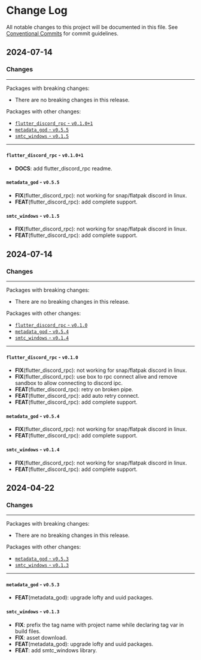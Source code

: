 # Change Log

All notable changes to this project will be documented in this file.
See [Conventional Commits](https://conventionalcommits.org) for commit guidelines.

## 2024-07-14

### Changes

---

Packages with breaking changes:

 - There are no breaking changes in this release.

Packages with other changes:

 - [`flutter_discord_rpc` - `v0.1.0+1`](#flutter_discord_rpc---v0101)
 - [`metadata_god` - `v0.5.5`](#metadata_god---v055)
 - [`smtc_windows` - `v0.1.5`](#smtc_windows---v015)

---

#### `flutter_discord_rpc` - `v0.1.0+1`

 - **DOCS**: add flutter_discord_rpc readme.

#### `metadata_god` - `v0.5.5`

 - **FIX**(flutter_discord_rpc): not working for snap/flatpak discord in linux.
 - **FEAT**(flutter_discord_rpc): add complete support.

#### `smtc_windows` - `v0.1.5`

 - **FIX**(flutter_discord_rpc): not working for snap/flatpak discord in linux.
 - **FEAT**(flutter_discord_rpc): add complete support.


## 2024-07-14

### Changes

---

Packages with breaking changes:

 - There are no breaking changes in this release.

Packages with other changes:

 - [`flutter_discord_rpc` - `v0.1.0`](#flutter_discord_rpc---v010)
 - [`metadata_god` - `v0.5.4`](#metadata_god---v054)
 - [`smtc_windows` - `v0.1.4`](#smtc_windows---v014)

---

#### `flutter_discord_rpc` - `v0.1.0`

 - **FIX**(flutter_discord_rpc): not working for snap/flatpak discord in linux.
 - **FIX**(flutter_discord_rpc): use box to rpc connect alive and remove sandbox to allow connecting to discord ipc.
 - **FEAT**(flutter_discord_rpc): retry on broken pipe.
 - **FEAT**(flutter_discord_rpc): add auto retry connect.
 - **FEAT**(flutter_discord_rpc): add complete support.

#### `metadata_god` - `v0.5.4`

 - **FIX**(flutter_discord_rpc): not working for snap/flatpak discord in linux.
 - **FEAT**(flutter_discord_rpc): add complete support.

#### `smtc_windows` - `v0.1.4`

 - **FIX**(flutter_discord_rpc): not working for snap/flatpak discord in linux.
 - **FEAT**(flutter_discord_rpc): add complete support.


## 2024-04-22

### Changes

---

Packages with breaking changes:

 - There are no breaking changes in this release.

Packages with other changes:

 - [`metadata_god` - `v0.5.3`](#metadata_god---v053)
 - [`smtc_windows` - `v0.1.3`](#smtc_windows---v013)

---

#### `metadata_god` - `v0.5.3`

 - **FEAT**(metadata_god): upgrade lofty and uuid packages.

#### `smtc_windows` - `v0.1.3`

 - **FIX**: prefix the tag name with project name while declaring tag var in build files.
 - **FIX**: asset download.
 - **FEAT**(metadata_god): upgrade lofty and uuid packages.
 - **FEAT**: add smtc_windows library.

